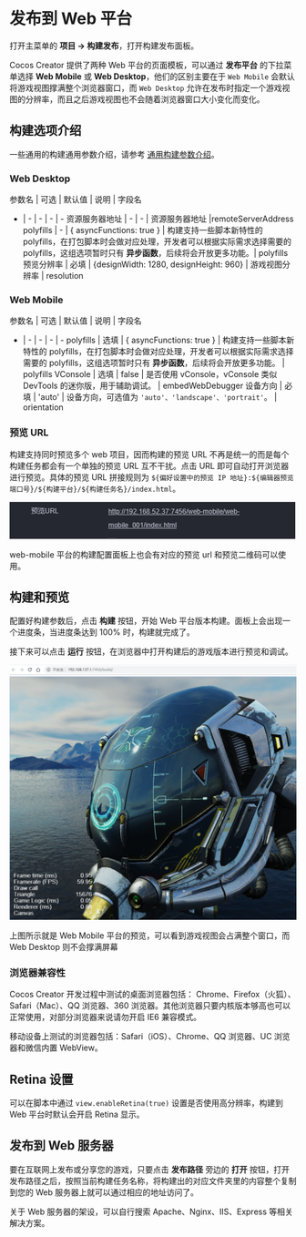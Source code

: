 # 发布到 Web 平台

打开主菜单的 **项目 -> 构建发布**，打开构建发布面板。

Cocos Creator 提供了两种 Web 平台的页面模板，可以通过 **发布平台** 的下拉菜单选择 **Web Mobile** 或 **Web Desktop**，他们的区别主要在于 `Web Mobile` 会默认将游戏视图撑满整个浏览器窗口，而 `Web Desktop` 允许在发布时指定一个游戏视图的分辨率，而且之后游戏视图也不会随着浏览器窗口大小变化而变化。

## 构建选项介绍

一些通用的构建通用参数介绍，请参考 [通用构建参数介绍](build-options.md)。

### Web Desktop

参数名 | 可选 | 默认值 | 说明 | 字段名
- | - | - | - | -
资源服务器地址 | - | - | 资源服务器地址 |remoteServerAddress
polyfills | - | { asyncFunctions: true } | 构建支持一些脚本新特性的 polyfills，在打包脚本时会做对应处理，开发者可以根据实际需求选择需要的 polyfills，这组选项暂时只有 **异步函数**，后续将会开放更多功能。| polyfills
预览分辨率 | 必填 | {designWidth: 1280, designHeight: 960} | 游戏视图分辨率 | resolution

### Web Mobile

参数名 | 可选 | 默认值 | 说明 | 字段名
- | - | - | - | -
polyfills | 选填 | { asyncFunctions: true } | 构建支持一些脚本新特性的 polyfills，在打包脚本时会做对应处理，开发者可以根据实际需求选择需要的 polyfills，这组选项暂时只有 **异步函数**，后续将会开放更多功能。 | polyfills
VConsole | 选填 | false | 是否使用 vConsole，vConsole 类似 DevTools 的迷你版，用于辅助调试。 | embedWebDebugger
设备方向 | 必填 | 'auto' | 设备方向，可选值为 `'auto'、'landscape'、'portrait'`。 | orientation

### 预览 URL

构建支持同时预览多个 web 项目，因而构建的预览 URL 不再是统一的而是每个构建任务都会有一个单独的预览 URL 互不干扰。点击 URL 即可自动打开浏览器进行预览。具体的预览 URL 拼接规则为 `${偏好设置中的预览 IP 地址}:${编辑器预览端口号}/${构建平台}/${构建任务名}/index.html`。

![](publish-web/preview-url.jpg)

web-mobile 平台的构建配置面板上也会有对应的预览 url 和预览二维码可以使用。

## 构建和预览

配置好构建参数后，点击 **构建** 按钮，开始 Web 平台版本构建。面板上会出现一个进度条，当进度条达到 100% 时，构建就完成了。

接下来可以点击 **运行** 按钮，在浏览器中打开构建后的游戏版本进行预览和调试。

![web mobile](publish-web/web-mobile.png)

上图所示就是 Web Mobile 平台的预览，可以看到游戏视图会占满整个窗口，而 Web Desktop 则不会撑满屏幕

### 浏览器兼容性

Cocos Creator 开发过程中测试的桌面浏览器包括： Chrome、Firefox（火狐）、Safari（Mac）、QQ 浏览器、360 浏览器。其他浏览器只要内核版本够高也可以正常使用，对部分浏览器来说请勿开启 IE6 兼容模式。

移动设备上测试的浏览器包括：Safari（iOS）、Chrome、QQ 浏览器、UC 浏览器和微信内置 WebView。

## Retina 设置

可以在脚本中通过 `view.enableRetina(true)` 设置是否使用高分辨率，构建到 Web 平台时默认会开启 Retina 显示。

## 发布到 Web 服务器

要在互联网上发布或分享您的游戏，只要点击 **发布路径** 旁边的 **打开** 按钮，打开发布路径之后，按照当前构建任务名称，将构建出的对应文件夹里的内容整个复制到您的 Web 服务器上就可以通过相应的地址访问了。

关于 Web 服务器的架设，可以自行搜索 Apache、Nginx、IIS、Express 等相关解决方案。
